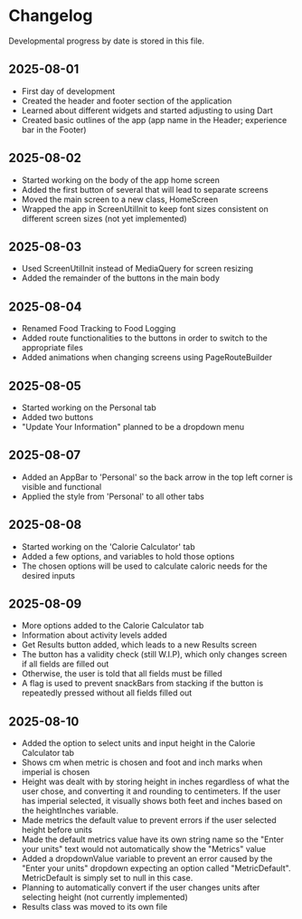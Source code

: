 # Changelog

Developmental progress by date is stored in this file.

## 2025-08-01

- First day of development
- Created the header and footer section of the application
- Learned about different widgets and started adjusting to using Dart
- Created basic outlines of the app (app name in the Header; experience bar in the Footer)

## 2025-08-02

- Started working on the body of the app home screen
- Added the first button of several that will lead to separate screens
- Moved the main screen to a new class, HomeScreen
- Wrapped the app in ScreenUtilInit to keep font sizes consistent on different screen sizes (not yet implemented)

## 2025-08-03

- Used ScreenUtilInit instead of MediaQuery for screen resizing
- Added the remainder of the buttons in the main body

## 2025-08-04

- Renamed Food Tracking to Food Logging
- Added route functionalities to the buttons in order to switch to the appropriate files
- Added animations when changing screens using PageRouteBuilder

## 2025-08-05

- Started working on the Personal tab
- Added two buttons
- "Update Your Information" planned to be a dropdown menu

## 2025-08-07

- Added an AppBar to 'Personal' so the back arrow in the top left corner is visible and functional
- Applied the style from 'Personal' to all other tabs

## 2025-08-08

- Started working on the 'Calorie Calculator' tab
- Added a few options, and variables to hold those options
- The chosen options will be used to calculate caloric needs for the desired inputs

## 2025-08-09

- More options added to the Calorie Calculator tab
- Information about activity levels added
- Get Results button added, which leads to a new Results screen
- The button has a validity check (still W.I.P), which only changes screen if all fields are filled out
- Otherwise, the user is told that all fields must be filled
- A flag is used to prevent snackBars from stacking if the button is repeatedly pressed without all fields filled out

## 2025-08-10

- Added the option to select units and input height in the Calorie Calculator tab
- Shows cm when metric is chosen and foot and inch marks when imperial is chosen
- Height was dealt with by storing height in inches regardless of what the user chose, and converting it and rounding to centimeters. If the user has imperial selected, it visually shows both feet and inches based on the heightInches variable.
- Made metrics the default value to prevent errors if the user selected height before units
- Made the default metrics value have its own string name so the "Enter your units" text would not automatically show the "Metrics" value
- Added a dropdownValue variable to prevent an error caused by the "Enter your units" dropdown expecting an option called "MetricDefault". MetricDefault is simply set to null in this case.
- Planning to automatically convert if the user changes units after selecting height (not currently implemented)
- Results class was moved to its own file